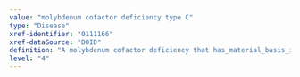 ```yaml
---
value: "molybdenum cofactor deficiency type C"
type: "Disease"
xref-identifier: "0111166"
xref-dataSource: "DOID"
definition: "A molybdenum cofactor deficiency that has_material_basis_in homozygous mutation in the GPHN gene on chromosome 14q23."
level: "4"
---
```

